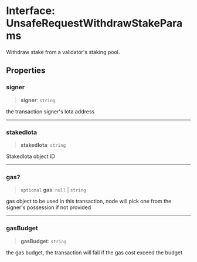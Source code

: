 # Interface: UnsafeRequestWithdrawStakeParams

Withdraw stake from a validator's staking pool.

## Properties

### signer

> **signer**: `string`

the transaction signer's Iota address

***

### stakedIota

> **stakedIota**: `string`

StakedIota object ID

***

### gas?

> `optional` **gas**: `null` \| `string`

gas object to be used in this transaction, node will pick one from the signer's possession if not
provided

***

### gasBudget

> **gasBudget**: `string`

the gas budget, the transaction will fail if the gas cost exceed the budget
